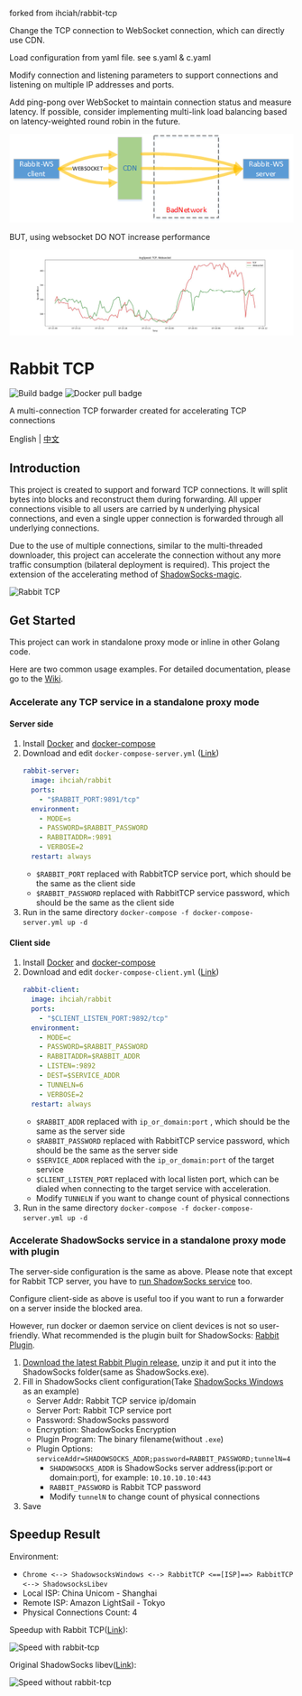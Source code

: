 forked from ihciah/rabbit-tcp

Change the TCP connection to WebSocket connection, which can directly use CDN.

Load configuration from yaml file. see s.yaml & c.yaml

Modify connection and listening parameters to support connections and listening on multiple IP addresses and ports.

Add ping-pong over WebSocket to maintain connection status and measure latency. If possible, consider implementing multi-link load balancing based on latency-weighted round robin in the future.

![rabbit-websocket](https://github.com/aagun1234/rabbit-mtcp-socks5/blob/main/20250717.png)

BUT, using websocket DO NOT increase performance

![Speed with rabbit-websocket](https://github.com/aagun1234/rabbit-mtcp-socks5/blob/main/test.jpg)


# Rabbit TCP

![Build badge](https://github.com/aagun1234/rabbit-tcp/workflows/Build/badge.svg) ![Docker pull badge](https://img.shields.io/docker/pulls/ihciah/rabbit)

A multi-connection TCP forwarder created for accelerating TCP connections

English | [中文](README_ZH.MD)

## Introduction

This project is created to support and forward TCP connections. It will split bytes into blocks and reconstruct them during forwarding.
All upper connections visible to all users are carried by `N` underlying physical connections, and even a single upper connection is forwarded through all underlying connections.

Due to the use of multiple connections, similar to the multi-threaded downloader, this project can accelerate the connection without any more traffic consumption (bilateral deployment is required).
This project the extension of the accelerating method of [ShadowSocks-magic](https://github.com/ihciah/go-shadowsocks-magic).

![Rabbit TCP](.github/resources/rabbit-tcp.svg)

## Get Started
This project can work in standalone proxy mode or inline in other Golang code.

Here are two common usage examples. For detailed documentation, please go to the [Wiki](https://github.com/aagun1234/rabbit-tcp/wiki).

### Accelerate any TCP service in a standalone proxy mode
#### Server side
1. Install [Docker](https://docs.docker.com/install/linux/docker-ce/debian/#install-using-the-convenience-script) and [docker-compose](https://docs.docker.com/compose/install/)
2. Download and edit `docker-compose-server.yml` ([Link](https://github.com/aagun1234/rabbit-tcp/raw/master/docker-compose-server.yml))
    ```yaml
    rabbit-server:
      image: ihciah/rabbit
      ports:
        - "$RABBIT_PORT:9891/tcp"
      environment:
        - MODE=s
        - PASSWORD=$RABBIT_PASSWORD
        - RABBITADDR=:9891
        - VERBOSE=2
      restart: always
    ```
   - `$RABBIT_PORT` replaced with RabbitTCP service port, which should be the same as the client side
   - `$RABBIT_PASSWORD`  replaced with RabbitTCP service password, which should be the same as the client side
3. Run in the same directory `docker-compose -f docker-compose-server.yml up -d`

#### Client side
1. Install [Docker](https://docs.docker.com/install/linux/docker-ce/debian/#install-using-the-convenience-script) and [docker-compose](https://docs.docker.com/compose/install/)
2. Download and edit `docker-compose-client.yml` ([Link](https://github.com/aagun1234/rabbit-tcp/raw/master/docker-compose-client.yml))
    ```yaml
    rabbit-client:
      image: ihciah/rabbit
      ports:
        - "$CLIENT_LISTEN_PORT:9892/tcp"
      environment:
        - MODE=c
        - PASSWORD=$RABBIT_PASSWORD
        - RABBITADDR=$RABBIT_ADDR
        - LISTEN=:9892
        - DEST=$SERVICE_ADDR
        - TUNNELN=6
        - VERBOSE=2
      restart: always
    ```
   - `$RABBIT_ADDR` replaced with `ip_or_domain:port` , which should be the same as the server side
   - `$RABBIT_PASSWORD` replaced with RabbitTCP service password, which should be the same as the server side
   - `$SERVICE_ADDR` replaced with the `ip_or_domain:port` of the target service
   - `$CLIENT_LISTEN_PORT` replaced with local listen port, which can be dialed when connecting to the target service with acceleration.
   - Modify `TUNNELN` if you want to change count of physical connections
3. Run in the same directory `docker-compose -f docker-compose-server.yml up -d`

### Accelerate ShadowSocks service in a standalone proxy mode with plugin
The server-side configuration is the same as above. Please note that except for Rabbit TCP server, you have to [run ShadowSocks service](https://github.com/shadowsocks/shadowsocks-libev/blob/master/docker/alpine/docker-compose.yml) too.

Configure client-side as above is useful too if you want to run a forwarder on a server inside the blocked area.

However, run docker or daemon service on client devices is not so user-friendly. What recommended is the plugin built for ShadowSocks: [Rabbit Plugin](https://github.com/ihciah/rabbit-plugin).

1. [Download the latest Rabbit Plugin release](https://github.com/ihciah/rabbit-plugin/releases), unzip it and put it into the ShadowSocks folder(same as ShadowSocks.exe).
2. Fill in ShadowSocks client configuration(Take [ShadowSocks Windows](https://github.com/shadowsocks/shadowsocks-windows) as an example)
    - Server Addr: Rabbit TCP service ip/domain
    - Server Port: Rabbit TCP service port
    - Password: ShadowSocks password
    - Encryption: ShadowSocks Encryption
    - Plugin Program: The binary filename(without `.exe`)
    - Plugin Options: `serviceAddr=SHADOWSOCKS_ADDR;password=RABBIT_PASSWORD;tunnelN=4`
        - `SHADOWSOCKS_ADDR` is ShadowSocks server address(ip:port or domain:port), for example: `10.10.10.10:443`
        - `RABBIT_PASSWORD` is Rabbit TCP password
        - Modify `tunnelN` to change count of physical connections
3. Save

## Speedup Result

Environment:

- `Chrome <--> ShadowsocksWindows <--> RabbitTCP <==[ISP]==> RabbitTCP <--> ShadowsocksLibev`
- Local ISP: China Unicom - Shanghai
- Remote ISP: Amazon LightSail - Tokyo
- Physical Connections Count: 4


Speedup with Rabbit TCP([Link](https://www.speedtest.net/result/8667412671)):

![Speed with rabbit-tcp](.github/resources/SpeedWithRabbit.jpg)

Original ShadowSocks libev([Link](https://www.speedtest.net/result/8667415664)):

![Speed without rabbit-tcp](.github/resources/SpeedWithoutRabbit.jpg)
